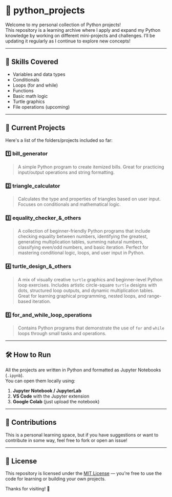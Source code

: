 # 🐍 python_projects

Welcome to my personal collection of Python projects!  
This repository is a learning archive where I apply and expand my Python knowledge by working on different mini-projects and challenges. I’ll be updating it regularly as I continue to explore new concepts!

---

## 🧠 Skills Covered

- Variables and data types
- Conditionals
- Loops (for and while)
- Functions
- Basic math logic
- Turtle graphics
- File operations (upcoming)

---

## 📁 Current Projects

Here's a list of the folders/projects included so far:

### 1️⃣ bill_generator
> A simple Python program to create itemized bills. Great for practicing input/output operations and string formatting.

### 2️⃣ triangle_calculator
> Calculates the type and properties of triangles based on user input. Focuses on conditionals and mathematical logic.

### 3️⃣ equality_checker_&_others
>A collection of beginner-friendly Python programs that include checking equality between numbers, identifying the greatest, generating multiplication tables, summing natural numbers, classifying even/odd numbers, and basic iteration. Perfect for mastering conditional logic, loops, and user input in Python.

### 4️⃣ turtle_design_&_others
> A mix of visually creative `turtle` graphics and beginner-level Python loop exercises. Includes artistic circle-square `turtle` designs with dots, structured loop outputs, and dynamic multiplication tables. Great for learning graphical programming, nested loops, and range-based iteration.

### 5️⃣ for_and_while_loop_operations
> Contains Python programs that demonstrate the use of `for` and `while` loops through small tasks and operations.

---

## 🛠 How to Run

All the projects are written in Python and formatted as Jupyter Notebooks (`.ipynb`).  
You can open them locally using:

1. **Jupyter Notebook / JupyterLab**  
2. **VS Code** with the Jupyter extension  
3. **Google Colab** (just upload the notebook)

---

## 🤝 Contributions

This is a personal learning space, but if you have suggestions or want to contribute in some way, feel free to fork or open an issue!

---

## 📜 License

This repository is licensed under the [MIT License](LICENSE) — you're free to use the code for learning or building your own projects.


Thanks for visiting! 🌱
